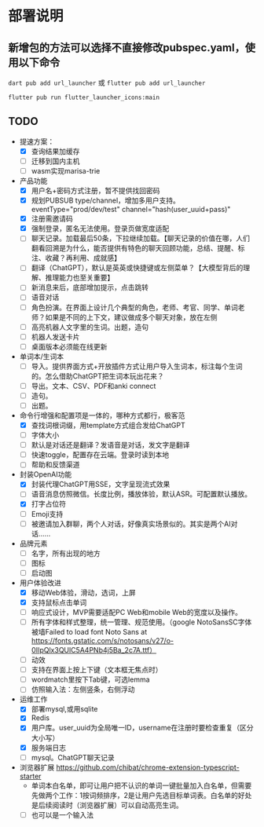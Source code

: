 # 部署说明

## 新增包的方法可以选择不直接修改pubspec.yaml，使用以下命令

`dart pub add url_launcher` 或 `flutter pub add url_launcher`

`flutter pub run flutter_launcher_icons:main`

## TODO

- 提速方案：
  - [x] 查询结果加缓存
  - [ ] 迁移到国内主机
  - [ ] wasm实现marisa-trie
- 产品功能
  - [x] 用户名+密码方式注册，暂不提供找回密码
  - [x] 规划PUBSUB type/channel，增加多用户支持。eventType="prod/dev/test" channel="hash(user_uuid+pass)" 
  - [x] 注册需邀请码
  - [x] 强制登录，匿名无法使用。登录页做宽度适配
  - [ ] 聊天记录。加载最后50条，下拉继续加载。【聊天记录的价值在哪，人们翻看回溯是为什么，能否提供有特色的聊天回顾功能，总结、提醒、标注、收藏？再利用、成就感】
  - [ ] 翻译（ChatGPT），默认是英英或快捷键或左侧菜单？【大模型背后的理解、推理能力也至关重要】
  - [ ] 新消息来后，底部增加提示，点击跳转
  - [ ] 语音对话
  - [ ] 角色扮演。在界面上设计几个典型的角色，老师、考官、同学、单词老师？如果是不同的上下文，建议做成多个聊天对象，放在左侧
  - [ ] 高亮机器人文字里的生词。出题，造句
  - [ ] 机器人发送卡片
  - [ ] 桌面版本必须能在线更新
- 单词本/生词本
  - [ ] 导入。提供界面方式+开放插件方式让用户导入生词本，标注每个生词的。怎么借助ChatGPT把生词本玩出花来？
  - [ ] 导出。文本、CSV、PDF和anki connect
  - [ ] 造句。
  - [ ] 出题。
- 命令行增强和配置项是一体的，哪种方式都行，极客范
  - [x] 查找词根词缀，用template方式组合发给ChatGPT
  - [ ] 字体大小
  - [ ] 默认是对话还是翻译？发语音是对话，发文字是翻译
  - [ ] 快速toggle，配置存在云端。登录时读到本地
  - [ ] 帮助和反馈渠道
- 封装OpenAI功能
  - [x] 封装代理ChatGPT用SSE，文字呈现流式效果
  - [ ] 语音消息仿照微信。长度比例，播放体验，默认ASR。可配置默认播放。
  - [x] 打字占位符
  - [ ] Emoji支持
  - [ ] 被邀请加入群聊，两个人对话，好像真实场景似的。其实是两个AI对话……
- 品牌元素
  - [ ] 名字，所有出现的地方
  - [ ] 图标
  - [ ] 启动图
- 用户体验改进
  - [x] 移动Web体验，滑动，选词，上屏
  - [x] 支持鼠标点击单词
  - [ ] 响应式设计，MVP需要适配PC Web和mobile Web的宽度以及操作。
  - [ ] 所有字体和样式整理，统一管理、规范使用。（google NotoSansSC字体被墙Failed to load font Noto Sans at https://fonts.gstatic.com/s/notosans/v27/o-0IIpQlx3QUlC5A4PNb4j5Ba_2c7A.ttf）
  - [ ] 动效
  - [ ] 支持在界面上按上下键（文本框无焦点时）
  - [ ] wordmatch里按下Tab键，可选lemma
  - [ ] 仿照输入法：左侧竖条，右侧浮动
- 运维工作
  - [x] 部署mysql,或用sqlite
  - [x] Redis
  - [x] 用户库。user_uuid为全局唯一ID，username在注册时要检查重复（区分大小写）
  - [x] 服务端日志
  - [ ] mysql。ChatGPT聊天记录
- 浏览器扩展 https://github.com/chibat/chrome-extension-typescript-starter
  - 单词本白名单，即可让用户把不认识的单词一键批量加入白名单，但需要先做两个工作：1按词频排序，2是让用户先选目标单词表。白名单的好处是后续阅读时（浏览器扩展）可以自动高亮生词。
  - [ ] 也可以是一个输入法